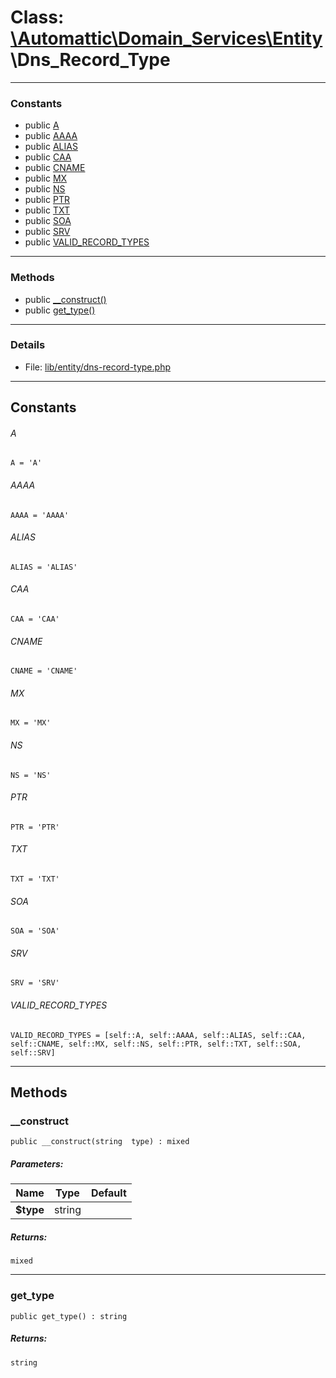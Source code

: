 # Class: [\Automattic](../namespaces/automattic.md)[\Domain_Services](../namespaces/automattic-domain-services.md)[\Entity](../namespaces/automattic-domain-services-entity.md)\Dns_Record_Type


---

### Constants
* public [A](#constant_A)
* public [AAAA](#constant_AAAA)
* public [ALIAS](#constant_ALIAS)
* public [CAA](#constant_CAA)
* public [CNAME](#constant_CNAME)
* public [MX](#constant_MX)
* public [NS](#constant_NS)
* public [PTR](#constant_PTR)
* public [TXT](#constant_TXT)
* public [SOA](#constant_SOA)
* public [SRV](#constant_SRV)
* public [VALID_RECORD_TYPES](#constant_VALID_RECORD_TYPES)

---

### Methods

* public [__construct()](#method___construct)
* public [get_type()](#method_get_type)

---

### Details

* File: [lib/entity/dns-record-type.php](../../lib/entity/dns-record-type.php)

---

## Constants
<a id="constant_A"></a>
###### A
```
A = 'A'
```


<a id="constant_AAAA"></a>
###### AAAA
```
AAAA = 'AAAA'
```


<a id="constant_ALIAS"></a>
###### ALIAS
```
ALIAS = 'ALIAS'
```


<a id="constant_CAA"></a>
###### CAA
```
CAA = 'CAA'
```


<a id="constant_CNAME"></a>
###### CNAME
```
CNAME = 'CNAME'
```


<a id="constant_MX"></a>
###### MX
```
MX = 'MX'
```


<a id="constant_NS"></a>
###### NS
```
NS = 'NS'
```


<a id="constant_PTR"></a>
###### PTR
```
PTR = 'PTR'
```


<a id="constant_TXT"></a>
###### TXT
```
TXT = 'TXT'
```


<a id="constant_SOA"></a>
###### SOA
```
SOA = 'SOA'
```


<a id="constant_SRV"></a>
###### SRV
```
SRV = 'SRV'
```


<a id="constant_VALID_RECORD_TYPES"></a>
###### VALID_RECORD_TYPES
```
VALID_RECORD_TYPES = [self::A, self::AAAA, self::ALIAS, self::CAA, self::CNAME, self::MX, self::NS, self::PTR, self::TXT, self::SOA, self::SRV]
```



---

## Methods

<a id="method___construct"></a>
### __construct

```
public __construct(string  type) : mixed
```

##### Parameters:

| Name | Type | Default |
|------|------|---------|
| **$type** | string |  |

##### Returns:

```
mixed
```

---

<a id="method_get_type"></a>
### get_type

```
public get_type() : string
```

##### Returns:

```
string
```
